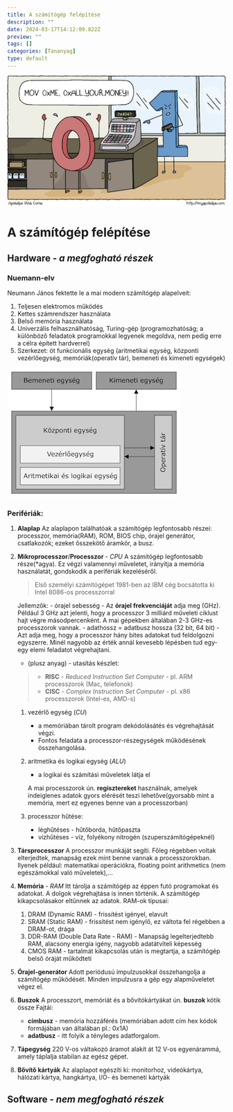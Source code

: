 ```yaml
---
title: A számítógép felépítése
description: ""
date: 2024-03-17T14:12:09.822Z
preview: ""
tags: []
categories: [Tananyag]
type: default
---
```


![comic](/assets/computer_structure_comic.jpg)

#  **A számítógép felépítése**

## **Hardware** - *a megfogható részek*

### Nuemann-elv
Neumann János fektette le a mai modern számítógép alapelveit:
1. Teljesen elektromos működés
2. Kettes számrendszer használata
3. Belső memória használata
4. Univerzális felhasználhatóság, Turing-gép (programozhatóság; a különböző feladatok programokkal legyenek megoldva, nem pedig erre a célra épített hardverrel)
5. Szerkezet: öt funkcionális egység (aritmetikai egység, központi vezérlőegység, memóriák(operatív tár), bemeneti és kimeneti egységek)
 
![Neumann-architektúra](/assets/neumann-elv.jpg)

### Perifériák:
1. **Alaplap**
    Az alaplapon találhatóak a számítógép legfontosabb részei: processzor, memória(RAM), ROM, BIOS chip, órajel generátor, csatlakozók; ezeket ősszekötő áramkör, a busz.

2. **Mikroprocesszor**/**Processzor** - *CPU*
    A számítógép legfontosabb része(*agya). Ez végzi valamennyi műveletet, irányítja a memória használatát, gondskodik a perifériák kezeléséről.

    > Első személyi számítógépet 1981-ben az IBM cég bocsátotta ki Intel 8086-os processzorral

    Jellemzők:
        - órajel sebesség - Az **órajel frekvenciáját** adja meg (GHz). Például 3 GHz azt jelenti, hogy a processzor 3 milliárd műveleti ciklust hajt végre másodpercenként. A mai gépekben általában 2-3 GHz-es processzorok vannak. 
        - adathossz = adatbusz hossza (32 bit, 64 bit) - Azt adja meg, hogy a processzor hány bites adatokat tud feldolgozni egyszerre. Minél nagyobb az érték annál kevesebb lépésben tud egy-egy elemi feladatot végrehajtani.
    - (plusz anyag) - utasítás készlet:
    >  - **RISC** - *Reduced Instruction Set Computer* - pl. ARM processzorok (Mac, telefonok)
    >  - **CISC** - *Complex Instruction Set Computer* - pl. x86 processzorok (Intel-es, AMD-s)

    1. vezérlő egység (*CU*)
        - a memóriában tárolt program dekódolásátés és  végrehajtását végzi.
        - Fontos feladata a processzor-részegységek működésének összehangolása.
    2. aritmetika és logikai egység (*ALU*)
        - a logikai és számítási műveletek látja el

        A mai processzorok ún. **regisztereket** használnak, amelyek indeiglenes adatok gyors elérését teszi lehetőve(gyorsabb mint a memória, mert ez egyenes benne van a processzorban)
    3. processzor hűtése:
       - léghűtéses - hűtőborda, hűtőpaszta
       - vízhűtéses - víz, folyékony nitrogén (szuperszámítógépeknél)
3. **Társprocesszor**
    A processzor munkáját segíti. Főleg régebben voltak elterjedtek, manapság ezek mint benne vannak a processzorokban. Ilyenek például: matematikai operációkra, floating point arithmetics (nem egészámokkal való műveletek),...  
4. **Memória** - *RAM*
    Itt tárolja a számítógép az éppen futó programokat és adatokat. A dolgok végrehajtása is innen történik. A számítógép kikapcsolásakor eltűnnek az adatok. 
    RAM-ok típusai:
    1. DRAM (Dynamic RAM) - frissítést igényel, elavult
    2. SRAM (Static RAM) - frissítést nem igénylő, ez váltota fel régebben a DRAM-ot, drága
    3. DDR-RAM (Double Data Rate - RAM) - Manapság legelterjedtebb RAM, alacsony energia igény, nagyobb adatátviteli képesség
    4. CMOS RAM - tartalmát kikapcsolás után is megtartja, a számítógép belső óráját működteti
5. **Órajel-generátor**
   Adott periódusú impulzusokkal összehangolja a számítógép működését. Minden impulzusra a gép egy alapműveletet végez el.
6. **Buszok**
    A processzort, memóriát és a bővítókártyákat ún. **buszok** kötik össze
    Fajtái:
    - **címbusz** - memória hozzáférés (memóriában adott cím hex kódok formájában van általában pl.: 0x1A)
    - **adatbusz** - itt folyik a tényleges adatforgalom.
7. **Tápegység**
    220 V-os váltakozó áramot alakít át 12 V-os egyenárammá, amely táplalja stabilan az egész gépet.
8. **Bővítő kártyák**
    Az alaplapot egészíti ki: monitorhoz, videókártya, hálózati kártya, hangkártya, I/O- és bemeneti kártyák

## Software - *nem megfogható részek*
